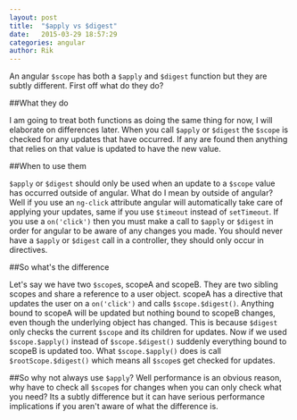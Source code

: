 ```yaml
---
layout: post
title:  "$apply vs $digest"
date:   2015-03-29 18:57:29
categories: angular
author: Rik
---
```

An angular `$scope` has both a `$apply` and `$digest` function but they are subtly different. First off what do they do?

##What they do

I am going to treat both functions as doing the same thing for now, I will elaborate on differences later. When you call `$apply` or `$digest` the `$scope` is checked for any updates that have occurred. If any are found then anything that relies on that value is updated to have the new value.

##When to use them

`$apply` or `$digest` should only be used when an update to a `$scope` value has occurred outside of angular. What do I mean by outside of angular? Well if you use an `ng-click` attribute angular will automatically take care of applying your updates, same if you use `$timeout` instead of `setTimeout`. If you use a `on('click')` then you must make a call to `$apply` or `$digest` in order for angular to be aware of any changes you made. You should never have a `$apply` or `$digest` call in a controller, they should only occur in directives.

##So what's the difference

Let's say we have two `$scope`s, scopeA and scopeB. They are two sibling scopes and share a reference to a user object. scopeA has a directive that updates the user on a `on('click')` and calls `$scope.$digest()`. Anything bound to scopeA will be updated but nothing bound to scopeB changes, even though the underlying object has changed. This is because `$digest` only checks the current `$scope` and its children for updates. Now if we used `$scope.$apply()` instead of `$scope.$digest()` suddenly everything bound to scopeB is updated too. What `$scope.$apply()` does is call `$rootScope.$digest()` which means all `$scope`s get checked for updates.

##So why not always use `$apply`?
Well performance is an obvious reason, why have to check all `$scope`s for changes when you can only check what you need? Its a subtly difference but it can have serious performance implications if you aren't aware of what the difference is.
